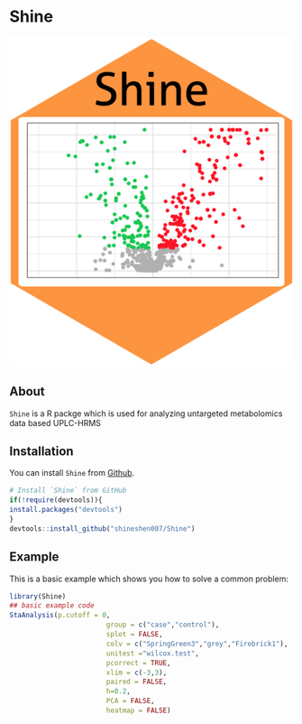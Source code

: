 # Shine

![](docs/shine.png)

## About

`Shine` is a R packge which is used for analyzing untargeted metabolomics data based UPLC-HRMS 

## Installation

You can install `Shine` from [Github](https://github.com/shineshen007/Shine).

```r
# Install `Shine` from GitHub
if(!require(devtools)){
install.packages("devtools")
}
devtools::install_github("shineshen007/Shine")
```
## Example

This is a basic example which shows you how to solve a common problem:

``` r
library(Shine)
## basic example code
StaAnalysis(p.cutoff = 0,
                        group = c("case","control"),
                        splot = FALSE,
                        colv = c("SpringGreen3","grey","Firebrick1"),
                        unitest ="wilcox.test",
                        pcorrect = TRUE,
                        xlim = c(-3,3),
                        paired = FALSE,
                        h=0.2,
                        PCA = FALSE,
                        heatmap = FALSE)
```


